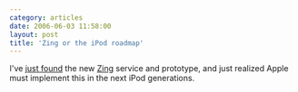 ```yaml
---
category: articles
date: 2006-06-03 11:58:00
layout: post
title: 'Zing or the iPod roadmap'
---
```


<p>I've <a href="http://reviews.cnet.com/4531-10921_7-6535687.html">just found</a> the new <a href="http://zing.net/">Zing</a> service and prototype, and just realized Apple must implement this in the next iPod generations.</p>
